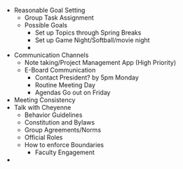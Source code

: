 - Reasonable Goal Setting
	- Group Task Assignment
	- Possible Goals
		- Set up Topics through Spring Breaks
		- Set up Game Night/Softball/movie night
		-
- Communication Channels
	- Note taking/Project Management App (High Priority)
	- E-Board Communication
		- Contact President? by 5pm Monday
		- Routine Meeting Day
		- Agendas Go out on Friday
- Meeting Consistency
- Talk with Cheyenne
	- Behavior Guidelines
	- Constitution and Bylaws
	- Group Agreements/Norms
	- Official Roles
	- How to enforce Boundaries
		- Faculty Engagement
-